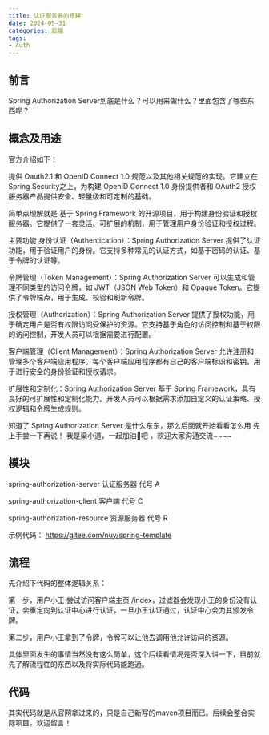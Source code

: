 ```yaml
---
title: 认证服务器的搭建
date: 2024-05-31
categories: 后端
tags:
- Auth
---
```

## 前言

Spring Authorization Server到底是什么？可以用来做什么？里面包含了哪些东西呢？

## 概念及用途

官方介绍如下：

提供 Oauth2.1 和 OpenID Connect 1.0 规范以及其他相关规范的实现。它建立在Spring Security之上，为构建 OpenID Connect 1.0 身份提供者和 OAuth2 授权服务器产品提供安全、轻量级和可定制的基础。

简单点理解就是 基于 Spring Framework 的开源项目，用于构建身份验证和授权服务器。它提供了一套灵活、可扩展的机制，用于管理用户身份验证和授权过程。

主要功能
身份认证（Authentication）：Spring Authorization Server 提供了认证功能，用于验证用户的身份。它支持多种常见的认证方式，如基于密码的认证、基于令牌的认证等。

令牌管理（Token Management）：Spring Authorization Server 可以生成和管理不同类型的访问令牌，如 JWT（JSON Web Token）和 Opaque Token。它提供了令牌端点，用于生成、校验和刷新令牌。

授权管理（Authorization）：Spring Authorization Server 提供了授权功能，用于确定用户是否有权限访问受保护的资源。它支持基于角色的访问控制和基于权限的访问控制，开发人员可以根据需要进行配置。

客户端管理（Client Management）：Spring Authorization Server 允许注册和管理多个客户端应用程序。每个客户端应用程序都有自己的客户端标识和密钥，用于进行安全的身份验证和授权请求。

扩展性和定制化：Spring Authorization Server 基于 Spring Framework，具有良好的可扩展性和定制化能力。开发人员可以根据需求添加自定义的认证策略、授权逻辑和令牌生成规则。

知道了 Spring Authorization Server 是什么东东，那么后面就开始看看怎么用 先上手尝一下再说！ 我是梁小道，一起加油💪吧 ，欢迎大家沟通交流~~~~

## 模块

spring-authorization-server 认证服务器 代号 A

spring-authorization-client 客户端 代号 C

spring-authorization-resource 资源服务器 代号 R

示例代码： <https://gitee.com/nuy/spring-template>

## 流程

先介绍下代码的整体逻辑关系：

第一步，用户小王 尝试访问客户端主页 /index，过滤器会发现小王的身份没有认证，会重定向到认证中心进行认证，一旦小王认证通过，认证中心会为其颁发令牌。

第二步，用户小王拿到了令牌，令牌可以让他去调用他允许访问的资源。

具体里面发生的事情当然没有这么简单，这个后续看情况是否深入讲一下，目前就先了解流程性的东西以及将实际代码能跑通。

## 代码

其实代码就是从官网拿过来的，只是自己新写的maven项目而已。后续会整合实际项目，欢迎留言！
